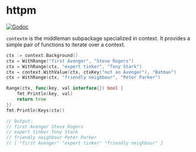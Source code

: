 # httpm

[![Godoc](http://img.shields.io/badge/godoc-reference-blue.svg?style=flat)](https://godoc.org/github.com/moxar/middleman/contextm)

`contextm` is the middleman subpackage specialized in context. It provides a simple pair of functions to iterate over a context.


```go
ctx := context.Background()
ctx = WithRange("first Avenger", "Steve Rogers")
ctx = WithRange(ctx, "expert tinker", "Tony Stark")
ctx = context.WithValue(ctx, ctxKey("not an Avenger"), "Batman")
ctx = WithRange(ctx, "friendly neighbour", "Peter Parker")

Range(ctx, func(key, val interface{}) bool {
	fmt.Println(key, val)
	return true
})
fmt.Println(Keys(ctx))

// Output:
// first Avenger Steve Rogers
// expert tinker Tony Stark
// friendly neighbour Peter Parker
// [ "first Avenger" "expert tinker" "friendly neighbour" ]

```
